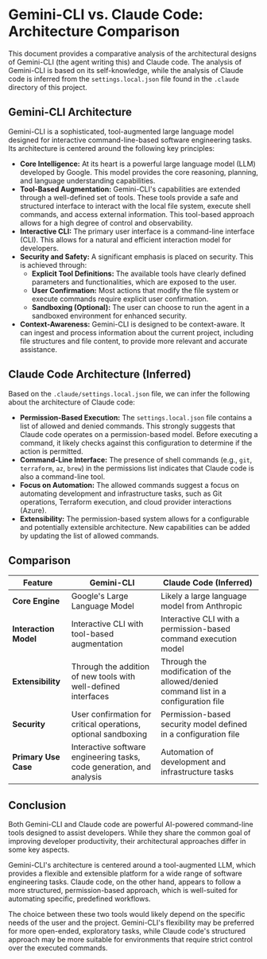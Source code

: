 
# Gemini-CLI vs. Claude Code: Architecture Comparison

This document provides a comparative analysis of the architectural designs of Gemini-CLI (the agent writing this) and Claude code. The analysis of Gemini-CLI is based on its self-knowledge, while the analysis of Claude code is inferred from the `settings.local.json` file found in the `.claude` directory of this project.

## Gemini-CLI Architecture

Gemini-CLI is a sophisticated, tool-augmented large language model designed for interactive command-line-based software engineering tasks. Its architecture is centered around the following key principles:

*   **Core Intelligence:** At its heart is a powerful large language model (LLM) developed by Google. This model provides the core reasoning, planning, and language understanding capabilities.
*   **Tool-Based Augmentation:** Gemini-CLI's capabilities are extended through a well-defined set of tools. These tools provide a safe and structured interface to interact with the local file system, execute shell commands, and access external information. This tool-based approach allows for a high degree of control and observability.
*   **Interactive CLI:** The primary user interface is a command-line interface (CLI). This allows for a natural and efficient interaction model for developers.
*   **Security and Safety:** A significant emphasis is placed on security. This is achieved through:
    *   **Explicit Tool Definitions:** The available tools have clearly defined parameters and functionalities, which are exposed to the user.
    *   **User Confirmation:** Most actions that modify the file system or execute commands require explicit user confirmation.
    *   **Sandboxing (Optional):** The user can choose to run the agent in a sandboxed environment for enhanced security.
*   **Context-Awareness:** Gemini-CLI is designed to be context-aware. It can ingest and process information about the current project, including file structures and file content, to provide more relevant and accurate assistance.

## Claude Code Architecture (Inferred)

Based on the `.claude/settings.local.json` file, we can infer the following about the architecture of Claude code:

*   **Permission-Based Execution:** The `settings.local.json` file contains a list of allowed and denied commands. This strongly suggests that Claude code operates on a permission-based model. Before executing a command, it likely checks against this configuration to determine if the action is permitted.
*   **Command-Line Interface:** The presence of shell commands (e.g., `git`, `terraform`, `az`, `brew`) in the permissions list indicates that Claude code is also a command-line tool.
*   **Focus on Automation:** The allowed commands suggest a focus on automating development and infrastructure tasks, such as Git operations, Terraform execution, and cloud provider interactions (Azure).
*   **Extensibility:** The permission-based system allows for a configurable and potentially extensible architecture. New capabilities can be added by updating the list of allowed commands.

## Comparison

| Feature                  | Gemini-CLI                                                              | Claude Code (Inferred)                                                  |
| ------------------------ | ----------------------------------------------------------------------- | ----------------------------------------------------------------------- |
| **Core Engine**          | Google's Large Language Model                                           | Likely a large language model from Anthropic                            |
| **Interaction Model**    | Interactive CLI with tool-based augmentation                            | Interactive CLI with a permission-based command execution model         |
| **Extensibility**        | Through the addition of new tools with well-defined interfaces          | Through the modification of the allowed/denied command list in a configuration file |
| **Security**             | User confirmation for critical operations, optional sandboxing          | Permission-based security model defined in a configuration file         |
| **Primary Use Case**     | Interactive software engineering tasks, code generation, and analysis   | Automation of development and infrastructure tasks                      |

## Conclusion

Both Gemini-CLI and Claude code are powerful AI-powered command-line tools designed to assist developers. While they share the common goal of improving developer productivity, their architectural approaches differ in some key aspects.

Gemini-CLI's architecture is centered around a tool-augmented LLM, which provides a flexible and extensible platform for a wide range of software engineering tasks. Claude code, on the other hand, appears to follow a more structured, permission-based approach, which is well-suited for automating specific, predefined workflows.

The choice between these two tools would likely depend on the specific needs of the user and the project. Gemini-CLI's flexibility may be preferred for more open-ended, exploratory tasks, while Claude code's structured approach may be more suitable for environments that require strict control over the executed commands.
